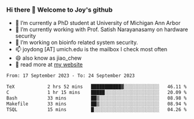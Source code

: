 ### Hi there 👋 Welcome to Joy's github

- 🔭 I’m currently a PhD student at University of Michigan Ann Arbor
- 🌱 I’m currently working with Prof. Satish Narayanasamy on hardware security
- 👯 I’m working on bioinfo related system security. 
- 📫 joydong [AT] umich.edu is the mailbox I check most often
- 😄 also know as jiao_chew
- 💬 read more at [my website](https://joydddd.github.io/)
<!--START_SECTION:waka-->

```txt
From: 17 September 2023 - To: 24 September 2023

TeX            2 hrs 52 mins   ███████████▓░░░░░░░░░░░░░   46.11 %
C              1 hr 15 mins    █████░░░░░░░░░░░░░░░░░░░░   20.09 %
Bash           33 mins         ██▒░░░░░░░░░░░░░░░░░░░░░░   08.98 %
Makefile       33 mins         ██▒░░░░░░░░░░░░░░░░░░░░░░   08.94 %
TSQL           15 mins         █░░░░░░░░░░░░░░░░░░░░░░░░   04.26 %
```

<!--END_SECTION:waka-->
